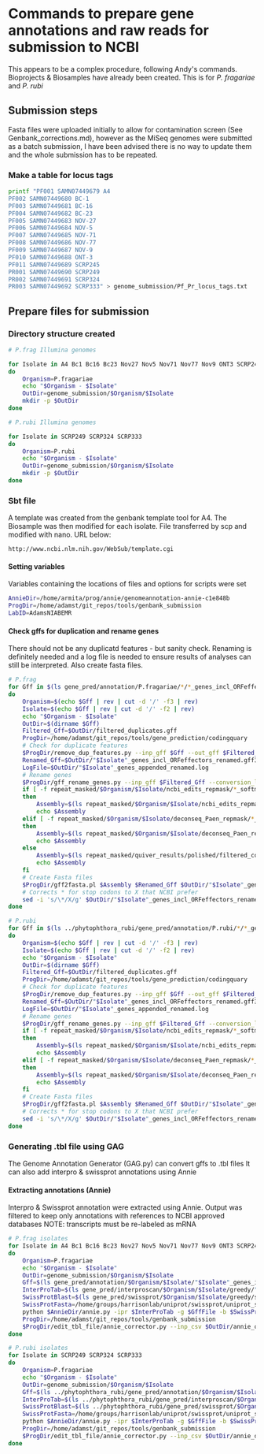 # Commands to prepare gene annotations and raw reads for submission to NCBI

This appears to be a complex procedure, following Andy's commands.
Bioprojects & Biosamples have already been created.
This is for *P. fragariae* and *P. rubi*

## Submission steps

Fasta files were uploaded initially to allow for contamination screen
(See Genbank_corrections.md), however as the MiSeq genomes were submitted as a
batch submission, I have been advised there is no way to update them and the
whole submission has to be repeated.

### Make a table for locus tags

```bash
printf "PF001 SAMN07449679 A4
PF002 SAMN07449680 BC-1
PF003 SAMN07449681 BC-16
PF004 SAMN07449682 BC-23
PF005 SAMN07449683 NOV-27
PF006 SAMN07449684 NOV-5
PF007 SAMN07449685 NOV-71
PF008 SAMN07449686 NOV-77
PF009 SAMN07449687 NOV-9
PF010 SAMN07449688 ONT-3
PF011 SAMN07449689 SCRP245
PR001 SAMN07449690 SCRP249
PR002 SAMN07449691 SCRP324
PR003 SAMN07449692 SCRP333" > genome_submission/Pf_Pr_locus_tags.txt
```

## Prepare files for submission

### Directory structure created

```bash
# P.frag Illumina genomes

for Isolate in A4 Bc1 Bc16 Bc23 Nov27 Nov5 Nov71 Nov77 Nov9 ONT3 SCRP245_v2
do
    Organism=P.fragariae
    echo "$Organism - $Isolate"
    OutDir=genome_submission/$Organism/$Isolate
    mkdir -p $OutDir
done

# P.rubi Illumina genomes

for Isolate in SCRP249 SCRP324 SCRP333
do
    Organism=P.rubi
    echo "$Organism - $Isolate"
    OutDir=genome_submission/$Organism/$Isolate
    mkdir -p $OutDir
done
```

### Sbt file

A template was created from the genbank template tool for A4. The Biosample
was then modified for each isolate. File transferred by scp and modified with
nano. URL below:

```
http://www.ncbi.nlm.nih.gov/WebSub/template.cgi
```

#### Setting variables

Variables containing the locations of files and options for scripts were set

```bash
AnnieDir=/home/armita/prog/annie/genomeannotation-annie-c1e848b
ProgDir=/home/adamst/git_repos/tools/genbank_submission
LabID=AdamsNIABEMR
```

#### Check gffs for duplication and rename genes

There should not be any duplicatd features - but sanity check.
Renaming is definitely needed and a log file is needed to ensure results of
analyses can still be interpreted. Also create fasta files.

```bash
# P.frag
for Gff in $(ls gene_pred/annotation/P.fragariae/*/*_genes_incl_ORFeffectors.gff3)
do
    Organism=$(echo $Gff | rev | cut -d '/' -f3 | rev)
    Isolate=$(echo $Gff | rev | cut -d '/' -f2 | rev)
    echo "$Organism - $Isolate"
    OutDir=$(dirname $Gff)
    Filtered_Gff=$OutDir/filtered_duplicates.gff
    ProgDir=/home/adamst/git_repos/tools/gene_prediction/codingquary
    # Check for duplicate features
    $ProgDir/remove_dup_features.py --inp_gff $Gff --out_gff $Filtered_Gff
    Renamed_Gff=$OutDir/"$Isolate"_genes_incl_ORFeffectors_renamed.gff3
    LogFile=$OutDir/"$Isolate"_genes_appended_renamed.log
    # Rename genes
    $ProgDir/gff_rename_genes.py --inp_gff $Filtered_Gff --conversion_log $LogFile > $Renamed_Gff
    if [ -f repeat_masked/$Organism/$Isolate/ncbi_edits_repmask/*_softmasked.fa ]
    then
        Assembly=$(ls repeat_masked/$Organism/$Isolate/ncbi_edits_repmask/*_softmasked.fa)
        echo $Assembly
    elif [ -f repeat_masked/$Organism/$Isolate/deconseq_Paen_repmask/*_softmasked.fa ]
    then
        Assembly=$(ls repeat_masked/$Organism/$Isolate/deconseq_Paen_repmask/*_softmasked.fa)
        echo $Assembly
    else
        Assembly=$(ls repeat_masked/quiver_results/polished/filtered_contigs_repmask/*_softmasked.fa)
        echo $Assembly
    fi
    # Create Fasta files
    $ProgDir/gff2fasta.pl $Assembly $Renamed_Gff $OutDir/"$Isolate"_genes_incl_ORFeffectors_renamed
    # Corrects * for stop codons to X that NCBI prefer
    sed -i 's/\*/X/g' $OutDir/"$Isolate"_genes_incl_ORFeffectors_renamed.pep.fasta
done

# P.rubi
for Gff in $(ls ../phytophthora_rubi/gene_pred/annotation/P.rubi/*/*_genes_incl_ORFeffectors.gff3)
do
    Organism=$(echo $Gff | rev | cut -d '/' -f3 | rev)
    Isolate=$(echo $Gff | rev | cut -d '/' -f2 | rev)
    echo "$Organism - $Isolate"
    OutDir=$(dirname $Gff)
    Filtered_Gff=$OutDir/filtered_duplicates.gff
    ProgDir=/home/adamst/git_repos/tools/gene_prediction/codingquary
    # Check for duplicate features
    $ProgDir/remove_dup_features.py --inp_gff $Gff --out_gff $Filtered_Gff
    Renamed_Gff=$OutDir/"$Isolate"_genes_incl_ORFeffectors_renamed.gff3
    LogFile=$OutDir/"$Isolate"_genes_appended_renamed.log
    # Rename genes
    $ProgDir/gff_rename_genes.py --inp_gff $Filtered_Gff --conversion_log $LogFile > $Renamed_Gff
    if [ -f repeat_masked/$Organism/$Isolate/ncbi_edits_repmask/*_softmasked.fa ]
    then
        Assembly=$(ls repeat_masked/$Organism/$Isolate/ncbi_edits_repmask/*_softmasked.fa)
        echo $Assembly
    elif [ -f repeat_masked/$Organism/$Isolate/deconseq_Paen_repmask/*_softmasked.fa ]
    then
        Assembly=$(ls repeat_masked/$Organism/$Isolate/deconseq_Paen_repmask/*_softmasked.fa)
        echo $Assembly
    fi
    # Create Fasta files
    $ProgDir/gff2fasta.pl $Assembly $Renamed_Gff $OutDir/"$Isolate"_genes_incl_ORFeffectors_renamed
    # Corrects * for stop codons to X that NCBI prefer
    sed -i 's/\*/X/g' $OutDir/"$Isolate"_genes_incl_ORFeffectors_renamed.pep.fasta
done
```

### Generating .tbl file using GAG

The Genome Annotation Generator (GAG.py) can convert gffs to .tbl files
It can also add interpro & swissprot annotations using Annie

#### Extracting annotations (Annie)

Interpro & Swissprot annotation were extracted using Annie. Output was filtered
to keep only annotations with references to NCBI approved databases
NOTE: transcripts must be re-labeled as mRNA

```bash
# P.frag isolates
for Isolate in A4 Bc1 Bc16 Bc23 Nov27 Nov5 Nov71 Nov77 Nov9 ONT3 SCRP245_v2
do
    Organism=P.fragariae
    echo "$Organism - $Isolate"
    OutDir=genome_submission/$Organism/$Isolate
    Gff=$(ls gene_pred/annotation/$Organism/$Isolate/"$Isolate"_genes_incl_ORFeffectors.gff3)
    InterProTab=$(ls gene_pred/interproscan/$Organism/$Isolate/greedy/"$Isolate"_interproscan.tsv)
    SwissProtBlast=$(ls gene_pred/swissprot/$Organism/$Isolate/greedy/swissprot_vJul2016_tophit_parsed.tbl)
    SwissProtFasta=/home/groups/harrisonlab/uniprot/swissprot/uniprot_sprot.fasta
    python $AnnieDir/annie.py -ipr $InterProTab -g $GffFile -b $SwissProtBlast -db $SwissProtFasta -o $OutDir/annie_output.csv --fix_bad_products
    ProgDir=/home/adamst/git_repos/tools/genbank_submission
    $ProgDir/edit_tbl_file/annie_corrector.py --inp_csv $OutDir/annie_output.csv --out_csv $OutDir/annie_corrected_output.csv
done

# P.rubi isolates
for Isolate in SCRP249 SCRP324 SCRP333
do
    Organism=P.fragariae
    echo "$Organism - $Isolate"
    OutDir=genome_submission/$Organism/$Isolate
    Gff=$(ls ../phytophthora_rubi/gene_pred/annotation/$Organism/$Isolate/"$Isolate"_genes_incl_ORFeffectors.gff3)
    InterProTab=$(ls ../phytophthora_rubi/gene_pred/interproscan/$Organism/$Isolate/greedy/"$Isolate"_interproscan.tsv)
    SwissProtBlast=$(ls ../phytophthora_rubi/gene_pred/swissprot/$Organism/$Isolate/greedy/swissprot_vJul2016_tophit_parsed.tbl)
    SwissProtFasta=/home/groups/harrisonlab/uniprot/swissprot/uniprot_sprot.fasta
    python $AnnieDir/annie.py -ipr $InterProTab -g $GffFile -b $SwissProtBlast -db $SwissProtFasta -o $OutDir/annie_output.csv --fix_bad_products
    ProgDir=/home/adamst/git_repos/tools/genbank_submission
    $ProgDir/edit_tbl_file/annie_corrector.py --inp_csv $OutDir/annie_output.csv --out_csv $OutDir/annie_corrected_output.csv
done
```
